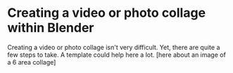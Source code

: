 # Creating a video or photo collage within Blender

Creating a video or photo collage isn't very difficult. Yet, there are quite a few steps to take. A template could help here a lot.
[here about an image of a 6 area collage]
